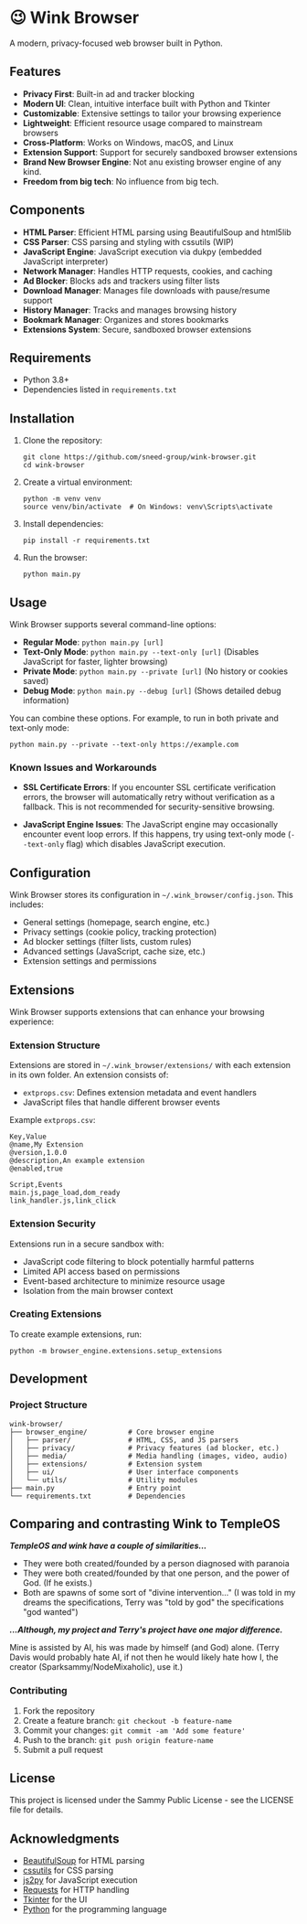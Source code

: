 # 😉 Wink Browser

A modern, privacy-focused web browser built in Python.

## Features

- **Privacy First**: Built-in ad and tracker blocking
- **Modern UI**: Clean, intuitive interface built with Python and Tkinter
- **Customizable**: Extensive settings to tailor your browsing experience
- **Lightweight**: Efficient resource usage compared to mainstream browsers
- **Cross-Platform**: Works on Windows, macOS, and Linux
- **Extension Support**: Support for securely sandboxed browser extensions
- **Brand New Browser Engine**: Not anu existing browser engine of any kind.
- **Freedom from big tech**: No influence from big tech.

## Components

- **HTML Parser**: Efficient HTML parsing using BeautifulSoup and html5lib
- **CSS Parser**: CSS parsing and styling with cssutils (WIP)
- **JavaScript Engine**: JavaScript execution via dukpy (embedded JavaScript interpreter)
- **Network Manager**: Handles HTTP requests, cookies, and caching
- **Ad Blocker**: Blocks ads and trackers using filter lists
- **Download Manager**: Manages file downloads with pause/resume support
- **History Manager**: Tracks and manages browsing history
- **Bookmark Manager**: Organizes and stores bookmarks
- **Extensions System**: Secure, sandboxed browser extensions

## Requirements

- Python 3.8+
- Dependencies listed in `requirements.txt`

## Installation

1. Clone the repository:
   ```
   git clone https://github.com/sneed-group/wink-browser.git
   cd wink-browser
   ```

2. Create a virtual environment:
   ```
   python -m venv venv
   source venv/bin/activate  # On Windows: venv\Scripts\activate
   ```

3. Install dependencies:
   ```
   pip install -r requirements.txt
   ```

4. Run the browser:
   ```
   python main.py
   ```

## Usage

Wink Browser supports several command-line options:

- **Regular Mode**: `python main.py [url]`
- **Text-Only Mode**: `python main.py --text-only [url]` (Disables JavaScript for faster, lighter browsing)
- **Private Mode**: `python main.py --private [url]` (No history or cookies saved)
- **Debug Mode**: `python main.py --debug [url]` (Shows detailed debug information)

You can combine these options. For example, to run in both private and text-only mode:
```
python main.py --private --text-only https://example.com
```

### Known Issues and Workarounds

- **SSL Certificate Errors**: If you encounter SSL certificate verification errors, the browser will automatically retry without verification as a fallback. This is not recommended for security-sensitive browsing.
  
- **JavaScript Engine Issues**: The JavaScript engine may occasionally encounter event loop errors. If this happens, try using text-only mode (`--text-only` flag) which disables JavaScript execution.

## Configuration

Wink Browser stores its configuration in `~/.wink_browser/config.json`. This includes:

- General settings (homepage, search engine, etc.)
- Privacy settings (cookie policy, tracking protection)
- Ad blocker settings (filter lists, custom rules)
- Advanced settings (JavaScript, cache size, etc.)
- Extension settings and permissions

## Extensions

Wink Browser supports extensions that can enhance your browsing experience:

### Extension Structure

Extensions are stored in `~/.wink_browser/extensions/` with each extension in its own folder. An extension consists of:

- `extprops.csv`: Defines extension metadata and event handlers
- JavaScript files that handle different browser events

Example `extprops.csv`:
```csv
Key,Value
@name,My Extension
@version,1.0.0
@description,An example extension
@enabled,true

Script,Events
main.js,page_load,dom_ready
link_handler.js,link_click
```

### Extension Security

Extensions run in a secure sandbox with:

- JavaScript code filtering to block potentially harmful patterns
- Limited API access based on permissions
- Event-based architecture to minimize resource usage
- Isolation from the main browser context

### Creating Extensions

To create example extensions, run:
```
python -m browser_engine.extensions.setup_extensions
```

## Development

### Project Structure

```
wink-browser/
├── browser_engine/          # Core browser engine
│   ├── parser/              # HTML, CSS, and JS parsers
│   ├── privacy/             # Privacy features (ad blocker, etc.)
│   ├── media/               # Media handling (images, video, audio)
│   ├── extensions/          # Extension system
│   ├── ui/                  # User interface components
│   └── utils/               # Utility modules
├── main.py                  # Entry point
└── requirements.txt         # Dependencies
```

## Comparing and contrasting Wink to TempleOS

***TempleOS and wink have a couple of similarities...***

- They were both created/founded by a person diagnosed with paranoia
- They were both created/founded by that one person, and the power of God. (If he exists.)
- Both are spawns of some sort of "divine intervention..." (I was told in my dreams the specifications, Terry was "told by god" the specifications "god wanted")

***...Although, my project and Terry's project have one major difference.***

Mine is assisted by AI, his was made by himself (and God) alone. (Terry Davis would probably hate AI, if not then he would likely hate how I, the creator (Sparksammy/NodeMixaholic), use it.)

### Contributing

1. Fork the repository
2. Create a feature branch: `git checkout -b feature-name`
3. Commit your changes: `git commit -am 'Add some feature'`
4. Push to the branch: `git push origin feature-name`
5. Submit a pull request

## License

This project is licensed under the Sammy Public License - see the LICENSE file for details.

## Acknowledgments

- [BeautifulSoup](https://www.crummy.com/software/BeautifulSoup/) for HTML parsing
- [cssutils](https://pypi.org/project/cssutils/) for CSS parsing
- [js2py](https://github.com/vlasovskikh/js2py) for JavaScript execution
- [Requests](https://requests.readthedocs.io/) for HTTP handling
- [Tkinter](https://docs.python.org/3/library/tkinter.html) for the UI 
- [Python](https://python.org) for the programming language 
